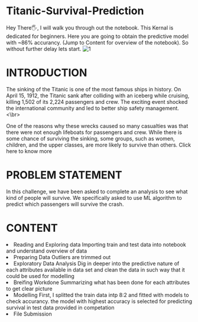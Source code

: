 # Titanic-Survival-Prediction

Hey There🖐, I will walk you through out the notebook. This Kernal is dedicated for beginners. Here you are going to obtain the predictive model with ~86% accurancy. (Jump to Content for overview of the notebook). So without further delay lets start.
![1](https://github.com/adarshcgowda/Titanic-Survival-Prediction/assets/82589860/b03d9350-a9ac-4f68-a02a-63d2975880cb)


# INTRODUCTION
The sinking of the Titanic is one of the most famous ships in history. On April 15, 1912, the Titanic sank after colliding with an iceberg while cruising, killing 1,502 of its 2,224 passengers and crew. The exciting event shocked the international community and led to better ship safety management.<\br>

One of the reasons why these wrecks caused so many casualties was that there were not enough lifeboats for passengers and crew. While there is some chance of surviving the sinking, some groups, such as women, children, and the upper classes, are more likely to survive than others. Click here to know more

# PROBLEM STATEMENT
In this challenge, we have been asked to complete an analysis to see what kind of people will survive. We specifically asked to use ML algorithm to predict which passengers will survive the crash.

# CONTENT
<li>Reading and Exploring data
Importing train and test data into notebook and understand overview of data

<li>Preparing Data
Outliers are trimmed out

<li>Exploratory Data Analysis
Dig in deeper into the predictive nature of each attributes available in data set and clean the data in such way that it could be used for modelling

<li>Breifing Workdone
Summarizing what has been done for each attributes to get clear picture

<li>Modelling
First, I splitted the train data intp 8:2 and fitted with models to check accurancy. the model with highest accuracy is selected for predicting survival in test data provided in competation

<li>File Submission

